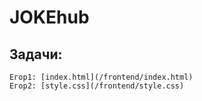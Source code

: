 # JOKEhub  

## Задачи:
    Егор1: [index.html](/frontend/index.html)
    Егор2: [style.css](/frontend/style.css)
